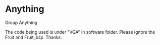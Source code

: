 Anything
========

Group Anything

The code being used is under "VGA" in software folder. Please ignore the Fruit and Fruit_bsp. Thanks.
